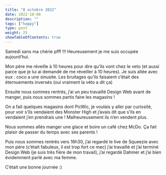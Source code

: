 ```yaml
---
title: "8 octobre 2022"
date: 2022-10-08
description: ""
tags: ["happy"]
type: post
weight: 25
showTableOfContents: true
---
```


Samedi sans ma chérie pfff !!! Heureusement je me suis occupée aujourd’hui.

Mon père me réveille à 10 heures pour dire qu’ils vont chez le veto (et aussi parce que je lui ai demandé de me réveiller à 10 heures). Je suis allée avec eux : coco a une sinusite. Les bruitages qu’ils faisaient c’était des éternuements inversés (oui vraiment la véto a dit ça)

Ensuite nous sommes rentrés, j’ai un peu travaillé Design Web avant de manger, puis nous sommes partis faire les magasins !

On a fait quelques magasins dont PicWic, je voulais y aller par curiosité, pour voir s’ils vendaient des Monster High et j’avais dit que s’ils en vendaient j’en prendrais une ! Malheureusement ils n’en vendent plus.

Nous sommes allés manger une glace et boire un café chez McDo. Ça fait plaisir de passer du temps avec ses parents !

Puis nous sommes rentrés vers 16h30, j’ai regardé le live de Squeezie avec mon père (c’était fabuleux, il est trop fort ce mec) j’ai travaillé et j’ai terminé Design Web (je suis très fière de mon travail), j’ai regardé Dahmer et j’ai bien évidemment parlé avec ma femme.

C’était une bonne journée :)